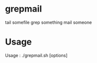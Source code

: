 grepmail
========

tail somefile grep something mail someone


Usage
=====

Usage :  ./grepmail.sh [options] <FILE> <PATTERN> <EMAIL>
